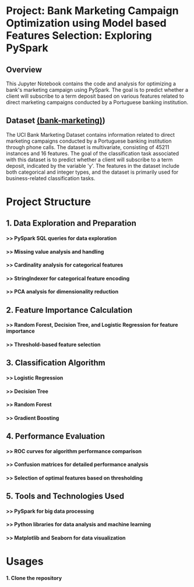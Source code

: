 # Project: Bank Marketing Campaign Optimization using Model based Features Selection: Exploring PySpark
## Overview
This Jupyter Notebook contains the code and analysis for optimizing a bank's marketing campaign using PySpark. The goal is to predict whether a client will subscribe to a term deposit based on various features related to direct marketing campaigns conducted by a Portuguese banking institution.
## Dataset [(bank-marketing)](https://archive.ics.uci.edu/dataset/222/bank+marketing))
The UCI Bank Marketing Dataset contains information related to direct marketing campaigns conducted by a Portuguese banking institution through phone calls. The dataset is multivariate, consisting of 45211 instances and 16 features. The goal of the classification task associated with this dataset is to predict whether a client will subscribe to a term deposit, indicated by the variable 'y'. The features in the dataset include both categorical and integer types, and the dataset is primarily used for business-related classification tasks.
# Project Structure
## 1. Data Exploration and Preparation
#### >> PySpark SQL queries for data exploration
#### >> Missing value analysis and handling
#### >> Cardinality analysis for categorical features
#### >> StringIndexer for categorical feature encoding
#### >> PCA analysis for dimensionality reduction
## 2. Feature Importance Calculation
#### >> Random Forest, Decision Tree, and Logistic Regression for feature importance
#### >> Threshold-based feature selection
## 3. Classification Algorithm
#### >> Logistic Regression
#### >> Decision Tree
#### >> Random Forest
#### >> Gradient Boosting
## 4. Performance Evaluation
#### >> ROC curves for algorithm performance comparison
#### >> Confusion matrices for detailed performance analysis
#### >> Selection of optimal features based on thresholding
## 5. Tools and Technologies Used
#### >> PySpark for big data processing
#### >> Python libraries for data analysis and machine learning
#### >> Matplotlib and Seaborn for data visualization
# Usages
#### 1. Clone the repository
